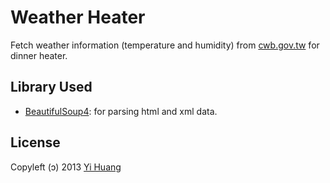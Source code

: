 Weather Heater
==============

Fetch weather information (temperature and humidity) from [cwb.gov.tw] for dinner heater.

[cwb.gov.tw]: http://www.cwb.gov.tw/

Library Used
------------

* [BeautifulSoup4]: for parsing html and xml data.

[BeautifulSoup4]: http://www.crummy.com/software/BeautifulSoup/


License
-------

Copyleft (ↄ) 2013 [Yi Huang]

[Yi Huang]: http://github.com/telgniw
